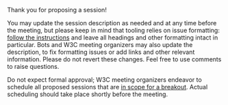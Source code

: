 Thank you for proposing a session!

You may update the session description as needed and at any time before the meeting, but please keep in mind that tooling relies on issue formatting: [follow the instructions](https://github.com/w3c/tpac-breakouts/wiki/Good-Practices-for-Session-Chairs#how-to-propose-a-session) and leave all headings and other formatting intact in particular. Bots and W3C meeting organizers may also update the description, to fix formatting issues or add links and other relevant information. Please do not revert these changes. Feel free to use comments to raise questions.

Do not expect formal approval; W3C meeting organizers endeavor to schedule all proposed sessions that are [in scope for a breakout](https://github.com/w3c/tpac-breakouts/wiki/Policies#session-scope). Actual scheduling should take place shortly before the meeting.
